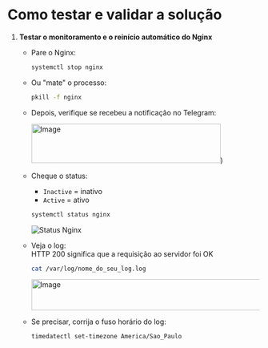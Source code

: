 # Como testar e validar a solução

1. **Testar o monitoramento e o reinício automático do Nginx**

   - Pare o Nginx:
     ```bash
     systemctl stop nginx
     ```

   - Ou "mate" o processo:
     ```bash
     pkill -f nginx
     ```

   - Depois, verifique se recebeu a notificação no Telegram:

     <img width="378" height="78" alt="Image" src="https://github.com/user-attachments/assets/74f2f695-1628-4847-92e5-b589a4872d54" />)


   - Cheque o status:
     - `Inactive` = inativo
     - `Active` = ativo
     ```bash
     systemctl status nginx
     ```

     ![Status Nginx](https://github.com/user-attachments/assets/43533510-d8cb-4e12-97dc-c7dd04288049)


   - Veja o log:  
     HTTP 200 significa que a requisição ao servidor foi OK
     ```bash
     cat /var/log/nome_do_seu_log.log
     ```

     <img width="462" height="62" alt="Image" src="https://github.com/user-attachments/assets/75c32ac7-c32d-45cf-a2d6-16a06b11d318" />

   - Se precisar, corrija o fuso horário do log:  
     ```bash
     timedatectl set-timezone America/Sao_Paulo
     ```

